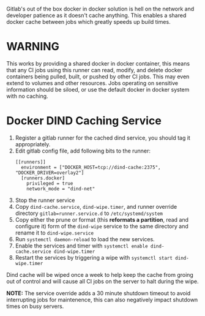 Gitlab's out of the box docker in docker solution is hell on the network and developer patience as it doesn't cache anything.
This enables a shared docker cache between jobs which greatly speeds up build times.


# WARNING
This works by providing a shared docker in docker container, this means that any CI jobs using this runner can read, modify, and delete docker containers being pulled, built, or pushed by other CI jobs.
This may even extend to volumes and other resources.
Jobs operating on sensitive information should be siloed, or use the default docker in docker system with no caching.


# Docker DIND Caching Service

1. Register a gitlab runner for the cached dind service, you should tag it appropriately.
1. Edit gitlab config file, add following bits to the runner:
    ```
    [[runners]]
      environment = ["DOCKER_HOST=tcp://dind-cache:2375", "DOCKER_DRIVER=overlay2"]
      [runners.docker]
        privileged = true
        network_mode = "dind-net"
    ```
1. Stop the runner service
1. Copy `dind-cache.service`, `dind-wipe.timer`, and runner override directory `gitlab=runner.service.d` to `/etc/systemd/system`
1. Copy either the prune or format (this **reformats a partition**, read and configure it) form of the `dind-wipe` service to the same directory and rename it to `dind-wipe.service`
1. Run `systemctl daemon-reload` to load the new services.
1. Enable the services and timer with `systemctl enable dind-cache.service dind-wipe.timer`
1. Restart the services by triggering a wipe with `systemctl start dind-wipe.timer`


Dind cache will be wiped once a week to help keep the cache from groing out of control and will cause all CI jobs on the server to halt during the wipe.

**NOTE:** The service override adds a 30 minute shutdown timeout to avoid interrupting jobs for maintenence, this can also negatively impact shutdown times on busy servers.
